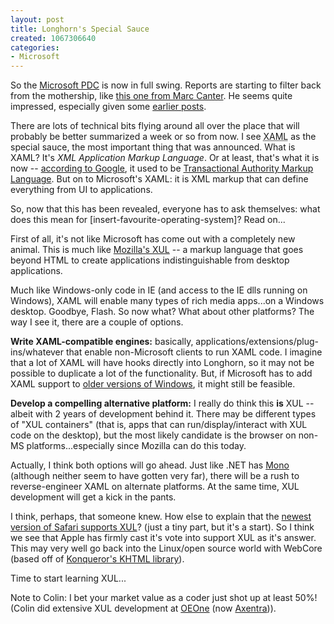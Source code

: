 ```yaml
--- 
layout: post
title: Longhorn's Special Sauce
created: 1067306640
categories: 
- Microsoft
---
```

So the <a href="http://msdn.microsoft.com/events/pdc/">Microsoft PDC</a> is now in full swing. Reports are starting to filter back from the mothership, like <a href="http://blogs.it/0100198/2003/10/27.html#a1909">this one from Marc Canter</a>. He seems quite impressed, especially given some <a href="http://radio.weblogs.com/0001011/2003/10/26.html#a5170">earlier posts</a>.

There are lots of technical bits flying around all over the place that will probably be better summarized a week or so from now. I see <acronym title="XML application markup language">XAML</acronym> as the special sauce, the most important thing that was announced. What is XAML? It's <em>XML Application Markup Language</em>. Or at least, that's what it is now -- <a href="http://www.google.com/search?q=XAML&ie=UTF-8&oe=UTF-8">according to Google</a>, it used to be <a href="http://xml.coverpages.org/xaml.html">Transactional Authority Markup Language</a>. But on to Microsoft's XAML: it is XML markup that can define everything from UI to applications.

So, now that this has been revealed, everyone has to ask themselves: what does this mean for [insert-favourite-operating-system]? Read on...
<!--break-->
First of all, it's not like Microsoft has come out with a completely new animal. This is much like <a href="http://www.mozilla.org/projects/xul/" title="XML User Interface Language">Mozilla's XUL</a> -- a markup language that goes beyond HTML to create applications indistinguishable from desktop applications.

Much like Windows-only code in IE (and access to the IE dlls running on Windows), XAML will enable many types of rich media apps...on a Windows desktop. Goodbye, Flash. So now what? What about other platforms? The way I see it, there are a couple of options.

<strong>Write XAML-compatible engines:</strong> basically, applications/extensions/plug-ins/whatever that enable non-Microsoft clients to run XAML code. I imagine that a lot of XAML will have hooks directly into Longhorn, so it may not be possible to duplicate a lot of the functionality. But, if Microsoft has to add XAML support to <a href="http://www.myelin.co.nz/post/2003/10/28/#200310281">older versions of Windows</a>, it might still be feasible.

<strong>Develop a compelling alternative platform:</strong> I really do think this <strong>is</strong> XUL -- albeit with 2 years of development behind it. There may be different types of "XUL containers" (that is, apps that can run/display/interact with XUL code on the desktop), but the most likely candidate is the browser on non-MS platforms...especially since Mozilla can do this today.

Actually, I think both options will go ahead. Just like .NET has <a href="http://www.go-mono.com/">Mono</a> (although neither seem to have gotten very far), there will be a rush to reverse-engineer XAML on alternate platforms. At the same time, XUL development will get a kick in the pants.

I think, perhaps, that someone knew. How else to explain that the <a href="http://weblogs.mozillazine.org/hyatt/archives/2003_10.html#004249">newest version of Safari supports XUL</a>? (just a tiny part, but it's a start). So I think we see that Apple has firmly cast it's vote into support XUL as it's answer. This may very well go back into the Linux/open source world with WebCore (based off of <a href="http://dot.kde.org/1041971213/">Konqueror's KHTML library</a>).

Time to start learning XUL...

Note to Colin: I bet your market value as a coder just shot up at least 50%! (Colin did extensive XUL development at <a href="http://www.oeone.com/">OEOne</a> (now <a href="http://www.bmannconsulting.com/node/view/579">Axentra</a>)).
